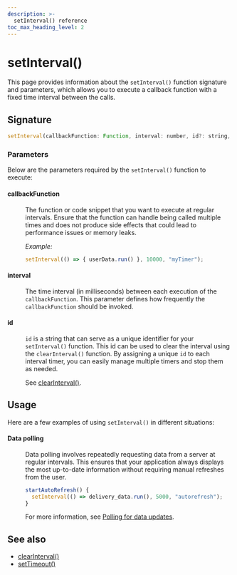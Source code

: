 ```yaml
---
description: >-
  setInterval() reference
toc_max_heading_level: 2
---
```


# setInterval()

This page provides information about the `setInterval()` function signature and parameters, which allows you to execute a callback function with a fixed time interval between the calls.


<ZoomImage src="/img/settimeout-function.png" alt="setInterval()" caption="setInterval()" />



## Signature

```javascript
setInterval(callbackFunction: Function, interval: number, id?: string, args?: any)
```


### Parameters

Below are the parameters required by the `setInterval()` function to execute:


#### callbackFunction

<dd>

The function or code snippet that you want to execute at regular intervals. Ensure that the function can handle being called multiple times and does not produce side effects that could lead to performance issues or memory leaks.

*Example:*

```js
setInterval(() => { userData.run() }, 10000, "myTimer");
```

</dd>

#### interval

<dd>

The time interval (in milliseconds) between each execution of the `callbackFunction`. This parameter defines how frequently the `callbackFunction` should be invoked. 

</dd>

#### id

<dd>

`id` is a string that can serve as a unique identifier for your `setInterval()` function. This id can be used to clear the interval using the `clearInterval()` function. By assigning a unique `id` to each interval timer, you can easily manage multiple timers and stop them as needed.

See [clearInterval()](https://docs.appsmith.com/reference/appsmith-framework/widget-actions/clear-interval).

</dd>

## Usage

Here are a few examples of using `setInterval()` in different situations:





#### Data polling

<dd>

Data polling involves repeatedly requesting data from a server at regular intervals. This ensures that your application always displays the most up-to-date information without requiring manual refreshes from the user.


```js
startAutoRefresh() {
  setInterval(() => delivery_data.run(), 5000, "autorefresh");
}
```

For more information, see [Polling for data updates](https://docs.appsmith.com/build-apps/how-to-guides/setup-polling).

</dd>


## See also
- [clearInterval()](https://docs.appsmith.com/reference/appsmith-framework/widget-actions/clear-interval)
- [setTimeout()](https://docs.appsmith.com/reference/appsmith-framework/widget-actions/set-timeout)
